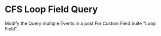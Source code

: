 # CFS Loop Field Query
 Modify the Query multiple Events in a post For Custom Field Suite "Loop Field".
